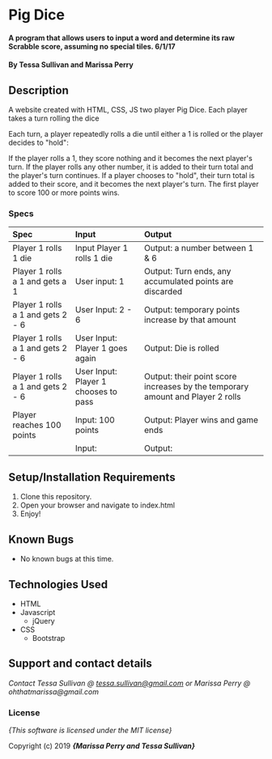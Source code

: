 # Pig Dice

#### A program that allows users to input a word and determine its raw Scrabble score, assuming no special tiles. 6/1/17

#### By **Tessa Sullivan and Marissa Perry**

## Description

A website created with HTML, CSS, JS two player Pig Dice. Each player takes a turn rolling the dice

Each turn, a player repeatedly rolls a die until either a 1 is rolled or the player decides to "hold":

If the player rolls a 1, they score nothing and it becomes the next player's turn.
If the player rolls any other number, it is added to their turn total and the player's turn continues.
If a player chooses to "hold", their turn total is added to their score, and it becomes the next player's turn.
The first player to score 100 or more points wins.

### Specs
| Spec | Input | Output |
| :-------------     | :------------- | :------------- |
| Player 1 rolls 1 die  | Input Player 1 rolls 1 die  | Output: a number between 1 & 6 |
| Player 1 rolls a 1 and gets a 1 | User input: 1  | Output: Turn ends, any accumulated points are discarded |
| Player 1 rolls a 1 and gets 2 - 6 | User Input: 2 - 6 | Output: temporary points increase by that amount |
| Player 1 rolls a 1 and gets 2 - 6 | User Input: Player 1 goes again | Output: Die is rolled |
| Player 1 rolls a 1 and gets 2 - 6 | User Input: Player 1 chooses to pass | Output: their point score increases by the temporary amount and Player 2 rolls |
| Player reaches 100 points| Input: 100 points | Output: Player wins and game ends |
| | Input:  | Output: |

## Setup/Installation Requirements

1. Clone this repository.
2. Open your browser and navigate to index.html
3. Enjoy!

## Known Bugs
* No known bugs at this time.

## Technologies Used

* HTML
* Javascript
  * jQuery
* CSS
  * Bootstrap

## Support and contact details

_Contact Tessa Sullivan @ tessa.sullivan@gmail.com or Marissa Perry @ ohthatmarissa@gmail.com_

### License

*{This software is licensed under the MIT license}*

Copyright (c) 2019 **_{Marissa Perry and Tessa Sullivan}_**
